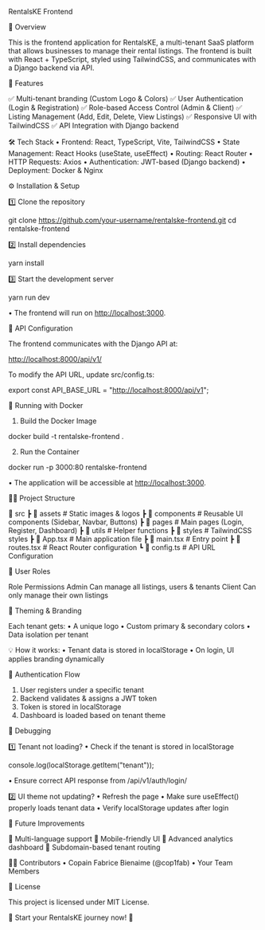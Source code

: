 RentalsKE Frontend

🚀 Overview

This is the frontend application for RentalsKE, a multi-tenant SaaS platform that allows businesses to manage their rental listings. The frontend is built with React + TypeScript, styled using TailwindCSS, and communicates with a Django backend via API.

📌 Features

✅ Multi-tenant branding (Custom Logo & Colors)
✅ User Authentication (Login & Registration)
✅ Role-based Access Control (Admin & Client)
✅ Listing Management (Add, Edit, Delete, View Listings)
✅ Responsive UI with TailwindCSS
✅ API Integration with Django backend

🛠️ Tech Stack
 • Frontend: React, TypeScript, Vite, TailwindCSS
 • State Management: React Hooks (useState, useEffect)
 • Routing: React Router
 • HTTP Requests: Axios
 • Authentication: JWT-based (Django backend)
 • Deployment: Docker & Nginx

⚙️ Installation & Setup

1️⃣ Clone the repository

git clone <https://github.com/your-username/rentalske-frontend.git>
cd rentalske-frontend

2️⃣ Install dependencies

yarn install

3️⃣ Start the development server

yarn run dev

 • The frontend will run on <http://localhost:3000>.

🔌 API Configuration

The frontend communicates with the Django API at:

<http://localhost:8000/api/v1/>

To modify the API URL, update src/config.ts:

export const API_BASE_URL = "<http://localhost:8000/api/v1>";

🚀 Running with Docker

 1. Build the Docker Image

docker build -t rentalske-frontend .

 2. Run the Container

docker run -p 3000:80 rentalske-frontend

 • The application will be accessible at <http://localhost:3000>.

🧑‍💻 Project Structure

📂 src
 ┣ 📂 assets           # Static images & logos
 ┣ 📂 components       # Reusable UI components (Sidebar, Navbar, Buttons)
 ┣ 📂 pages           # Main pages (Login, Register, Dashboard)
 ┣ 📂 utils           # Helper functions
 ┣ 📂 styles          # TailwindCSS styles
 ┣ 📜 App.tsx         # Main application file
 ┣ 📜 main.tsx        # Entry point
 ┣ 📜 routes.tsx      # React Router configuration
 ┗ 📜 config.ts       # API URL Configuration

👤 User Roles

Role Permissions
Admin Can manage all listings, users & tenants
Client Can only manage their own listings

🎨 Theming & Branding

Each tenant gets:
 • A unique logo
 • Custom primary & secondary colors
 • Data isolation per tenant

💡 How it works:
 • Tenant data is stored in localStorage
 • On login, UI applies branding dynamically

🔐 Authentication Flow

 1. User registers under a specific tenant
 2. Backend validates & assigns a JWT token
 3. Token is stored in localStorage
 4. Dashboard is loaded based on tenant theme

🐛 Debugging

1️⃣ Tenant not loading?
 • Check if the tenant is stored in localStorage

console.log(localStorage.getItem("tenant"));

 • Ensure correct API response from /api/v1/auth/login/

2️⃣ UI theme not updating?
 • Refresh the page
 • Make sure useEffect() properly loads tenant data
 • Verify localStorage updates after login

🚀 Future Improvements

🔹 Multi-language support
🔹 Mobile-friendly UI
🔹 Advanced analytics dashboard
🔹 Subdomain-based tenant routing

👨‍💻 Contributors
 • Copain Fabrice Bienaime (@cop1fab)
 • Your Team Members

📄 License

This project is licensed under MIT License.

🚀 Start your RentalsKE journey now! 🚀
